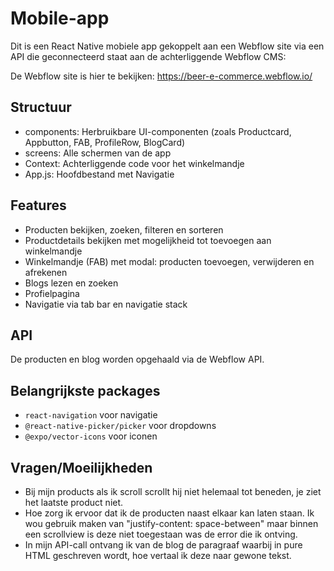 # Mobile-app
Dit is een React Native mobiele app gekoppelt aan een Webflow site via een API die geconnecteerd staat aan de achterliggende Webflow CMS: 

De Webflow site is hier te bekijken: https://beer-e-commerce.webflow.io/ 


## Structuur 
- components: Herbruikbare UI-componenten (zoals Productcard, Appbutton, FAB, ProfileRow, BlogCard)
- screens: Alle schermen van de app 
- Context: Achterliggende code voor het winkelmandje 
- App.js: Hoofdbestand met Navigatie 


## Features
- Producten bekijken, zoeken, filteren en sorteren
- Productdetails bekijken met mogelijkheid tot toevoegen aan winkelmandje
- Winkelmandje (FAB) met modal: producten toevoegen, verwijderen en afrekenen
- Blogs lezen en zoeken 
- Profielpagina
- Navigatie via tab bar en navigatie stack 


## API
De producten en blog worden opgehaald via de Webflow API. 


## Belangrijkste packages

- `react-navigation` voor navigatie
- `@react-native-picker/picker` voor dropdowns
- `@expo/vector-icons` voor iconen


## Vragen/Moeilijkheden
- Bij mijn products als ik scroll scrollt hij niet helemaal tot beneden, je ziet het laatste product niet. 
- Hoe zorg ik ervoor dat ik de producten naast elkaar kan laten staan. Ik wou gebruik maken van "justify-content: space-between" maar binnen een scrollview is deze niet toegestaan was de error die ik ontving. 
- In mijn API-call ontvang ik van de blog de paragraaf waarbij in pure HTML geschreven wordt, hoe vertaal ik deze naar gewone tekst. 
